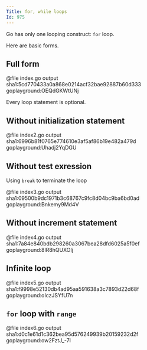 ```yaml
---
Title: for, while loops
Id: 975
---
```


Go has only one looping construct: `for` loop.

Here are basic forms.

## Full form

@file index.go output sha1:5cd770433a0a868e0214acf32bae92887b60d333 goplayground:OEQdGKWtUNj

Every loop statement is optional.

## Without initialization statement

@file index2.go output sha1:6996b81f0765e774610e3af5af86b19e482a479d goplayground:Uhadj2YqDGU

## Without test exression

Using `break` to terminate the loop

@file index3.go output sha1:09500b9dc1971b3c68767c9fc8d04bc9ba6bd0ad goplayground:Bnkemy9Md4V

## Without increment statement

@file index4.go output sha1:7a84e840bdb298260a3067bea28dfd6025a5f0ef goplayground:8lR8hQUXOIj

## Infinite loop

@file index5.go output sha1:f9998e52130db4ad95aa591638a3c7893d22d68f goplayground:oIczJSYfU7n

## `for` loop with `range`

@file index6.go output sha1:d0c1e61d1c362bea95d576249939b20159232d2f goplayground:ow2FztJ_-7I
